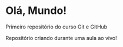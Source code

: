# Olá, Mundo!
 Primeiro repositório do curso Git e GitHub

 Repositório criando durante uma aula ao vivo!
